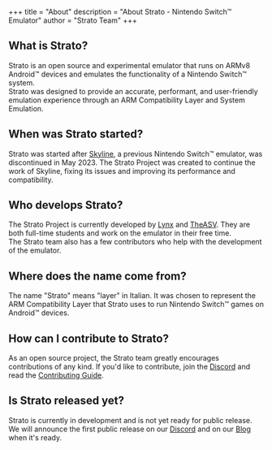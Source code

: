 +++
title = "About"
description = "About Strato - Nintendo Switch™ Emulator"
author = "Strato Team"
+++

## What is Strato?
Strato is an open source and experimental emulator that runs on ARMv8 Android™ devices and emulates the functionality of a Nintendo Switch™ system.  
Strato was designed to provide an accurate, performant, and user-friendly emulation experience through an ARM Compatibility Layer and System Emulation.

## When was Strato started?
Strato was started after [Skyline](https://github.com/skyline-emu), a previous Nintendo Switch™ emulator, was discontinued in May 2023. The Strato Project was created to continue the work of Skyline, fixing its issues and improving its performance and compatibility.

## Who develops Strato?
The Strato Project is currently developed by [Lynx](https://github.com/lynxnb) and [TheASV](https://github.com/TheASVigilante). They are both full-time students and work on the emulator in their free time.  
The Strato team also has a few contributors who help with the development of the emulator.

## Where does the name come from?
The name "Strato" means "layer" in Italian. It was chosen to represent the ARM Compatibility Layer that Strato uses to run Nintendo Switch™ games on Android™ devices.

## How can I contribute to Strato?
As an open source project, the Strato team greatly encourages contributions of any kind. 
If you'd like to contribute, join the [Discord](https://discord.gg/YhpdhVBmXX) and read the [Contributing Guide](https://github.com/strato-emu/strato/blob/master/CONTRIBUTING.md).

## Is Strato released yet?
Strato is currently in development and is not yet ready for public release. We will announce the first public release on our [Discord](https://discord.gg/YhpdhVBmXX) and on our [Blog](https://strato-emu.github.io/) when it's ready.
